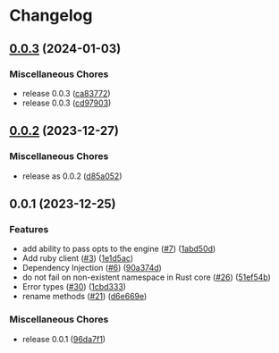 # Changelog

## [0.0.3](https://github.com/flipt-io/flipt-client-sdks/compare/flipt-client-ruby/v0.0.2...flipt-client-ruby/v0.0.3) (2024-01-03)


### Miscellaneous Chores

* release 0.0.3 ([ca83772](https://github.com/flipt-io/flipt-client-sdks/commit/ca83772f90aab77f12a2982fbc999403a75f3318))
* release 0.0.3 ([cd97903](https://github.com/flipt-io/flipt-client-sdks/commit/cd979032e1844f162a0317f50e9bed0a5570bfcc))

## [0.0.2](https://github.com/flipt-io/flipt-client-sdks/compare/flipt-client-ruby/v0.0.1...flipt-client-ruby/v0.0.2) (2023-12-27)

### Miscellaneous Chores

* release as 0.0.2 ([d85a052](https://github.com/flipt-io/flipt-client-sdks/commit/d85a0523d91d2fe68bd61b5f52c20cbc6fb504ca))

## 0.0.1 (2023-12-25)

### Features

* add ability to pass opts to the engine ([#7](https://github.com/flipt-io/flipt-client-sdks/issues/7)) ([1abd50d](https://github.com/flipt-io/flipt-client-sdks/commit/1abd50daa2af036b2ba396a1ad85496c5f1d574e))
* Add ruby client ([#3](https://github.com/flipt-io/flipt-client-sdks/issues/3)) ([1e1d5ac](https://github.com/flipt-io/flipt-client-sdks/commit/1e1d5ac2a3299ef78400e84da7fabc97d1fe6a4e))
* Dependency Injection ([#6](https://github.com/flipt-io/flipt-client-sdks/issues/6)) ([90a374d](https://github.com/flipt-io/flipt-client-sdks/commit/90a374d93aa8a8c4110b001f038b99f0115a5497))
* do not fail on non-existent namespace in Rust core ([#26](https://github.com/flipt-io/flipt-client-sdks/issues/26)) ([51ef54b](https://github.com/flipt-io/flipt-client-sdks/commit/51ef54b74c82e1cd4f1a0ac6157c9cd468eab653))
* Error types ([#30](https://github.com/flipt-io/flipt-client-sdks/issues/30)) ([1cbd333](https://github.com/flipt-io/flipt-client-sdks/commit/1cbd333d710cfbcb518897777972428c55c68259))
* rename methods ([#21](https://github.com/flipt-io/flipt-client-sdks/issues/21)) ([d6e669e](https://github.com/flipt-io/flipt-client-sdks/commit/d6e669e4bbde5a92ea71a7fa5609f5af661277da))

### Miscellaneous Chores

* release 0.0.1 ([96da7f1](https://github.com/flipt-io/flipt-client-sdks/commit/96da7f1b8ab04c7eaba8d5093f0e67af2e967e13))
